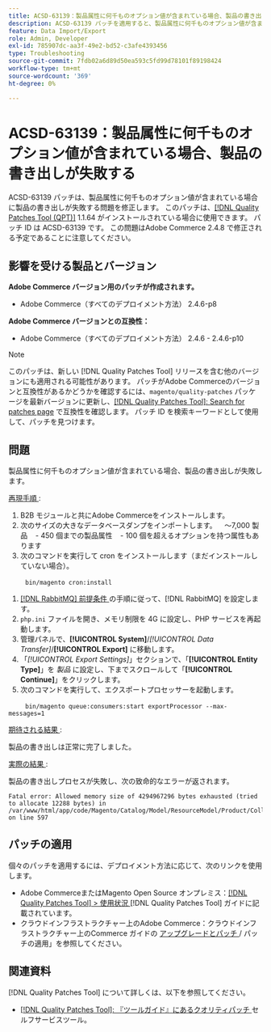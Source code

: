 ```yaml
---
title: ACSD-63139：製品属性に何千ものオプション値が含まれている場合、製品の書き出しが失敗する
description: ACSD-63139 パッチを適用すると、製品属性に何千ものオプション値が含まれている場合に製品の書き出しが失敗するAdobe Commerceの問題を修正できます。
feature: Data Import/Export
role: Admin, Developer
exl-id: 785907dc-aa3f-49e2-bd52-c3afe4393456
type: Troubleshooting
source-git-commit: 7fdb02a6d89d50ea593c5fd99d78101f89198424
workflow-type: tm+mt
source-wordcount: '369'
ht-degree: 0%

---
```


# ACSD-63139：製品属性に何千ものオプション値が含まれている場合、製品の書き出しが失敗する

ACSD-63139 パッチは、製品属性に何千ものオプション値が含まれている場合に製品の書き出しが失敗する問題を修正します。 このパッチは、[[!DNL Quality Patches Tool (QPT)]](/help/tools/quality-patches-tool/quality-patches-tool-to-self-serve-quality-patches.md) 1.1.64 がインストールされている場合に使用できます。 パッチ ID は ACSD-63139 です。 この問題はAdobe Commerce 2.4.8 で修正される予定であることに注意してください。

## 影響を受ける製品とバージョン

**Adobe Commerce バージョン用のパッチが作成されます。**

* Adobe Commerce（すべてのデプロイメント方法） 2.4.6-p8

**Adobe Commerce バージョンとの互換性：**

* Adobe Commerce（すべてのデプロイメント方法） 2.4.6 - 2.4.6-p10

>[!NOTE]
>
>このパッチは、新しい [!DNL Quality Patches Tool] リリースを含む他のバージョンにも適用される可能性があります。 パッチがAdobe Commerceのバージョンと互換性があるかどうかを確認するには、`magento/quality-patches` パッケージを最新バージョンに更新し、[[!DNL Quality Patches Tool]: Search for patches page](https://experienceleague.adobe.com/tools/commerce-quality-patches/index.html?lang=ja) で互換性を確認します。 パッチ ID を検索キーワードとして使用して、パッチを見つけます。

## 問題

製品属性に何千ものオプション値が含まれている場合、製品の書き出しが失敗します。

<u> 再現手順 </u>:

1. B2B モジュールと共にAdobe Commerceをインストールします。
1. 次のサイズの大きなデータベースダンプをインポートします。
   ～7,000 製品
   &#x200B;- 450 個までの製品属性
   &#x200B;- 100 個を超えるオプションを持つ属性もあります
1. 次のコマンドを実行して cron をインストールします（まだインストールしていない場合）。

   ```
   bin/magento cron:install
   ```

1. [[!DNL RabbitMQ]  前提条件 ](https://experienceleague.adobe.com/ja/docs/commerce-operations/installation-guide/prerequisites/rabbitmq) の手順に従って、[!DNL RabbitMQ] を設定します。
1. `php.ini` ファイルを開き、メモリ制限を 4G に設定し、PHP サービスを再起動します。
1. 管理パネルで、**[!UICONTROL System]**/*[!UICONTROL Data Transfer]*/**[!UICONTROL Export]** に移動します。
1. 「*[!UICONTROL Export Settings]*」セクションで、「**[!UICONTROL Entity Type]**」を *製品* に設定し、下までスクロールして「**[!UICONTROL Continue]**」をクリックします。
1. 次のコマンドを実行して、エクスポートプロセッサーを起動します。

   ```
   bin/magento queue:consumers:start exportProcessor --max-messages=1
   ```

<u> 期待される結果 </u>:

製品の書き出しは正常に完了しました。

<u> 実際の結果 </u>:

製品の書き出しプロセスが失敗し、次の致命的なエラーが返されます。

```
Fatal error: Allowed memory size of 4294967296 bytes exhausted (tried to allocate 12288 bytes) in /var/www/html/app/code/Magento/Catalog/Model/ResourceModel/Product/Collection.php on line 597
```

## パッチの適用

個々のパッチを適用するには、デプロイメント方法に応じて、次のリンクを使用します。

* Adobe CommerceまたはMagento Open Source オンプレミス：[[!DNL Quality Patches Tool] > 使用状況 ](/help/tools/quality-patches-tool/usage.md) [!DNL Quality Patches Tool] ガイドに記載されています。
* クラウドインフラストラクチャー上のAdobe Commerce：クラウドインフラストラクチャー上のCommerce ガイドの [ アップグレードとパッチ ](https://experienceleague.adobe.com/docs/commerce-cloud-service/user-guide/develop/upgrade/apply-patches.html?lang=ja)/ パッチの適用」を参照してください。

## 関連資料

[!DNL Quality Patches Tool] について詳しくは、以下を参照してください。

* [[!DNL Quality Patches Tool]: 『ツールガイド』にあるクオリティパッチ ](/help/tools/quality-patches-tool/quality-patches-tool-to-self-serve-quality-patches.md) セルフサービスツール。
